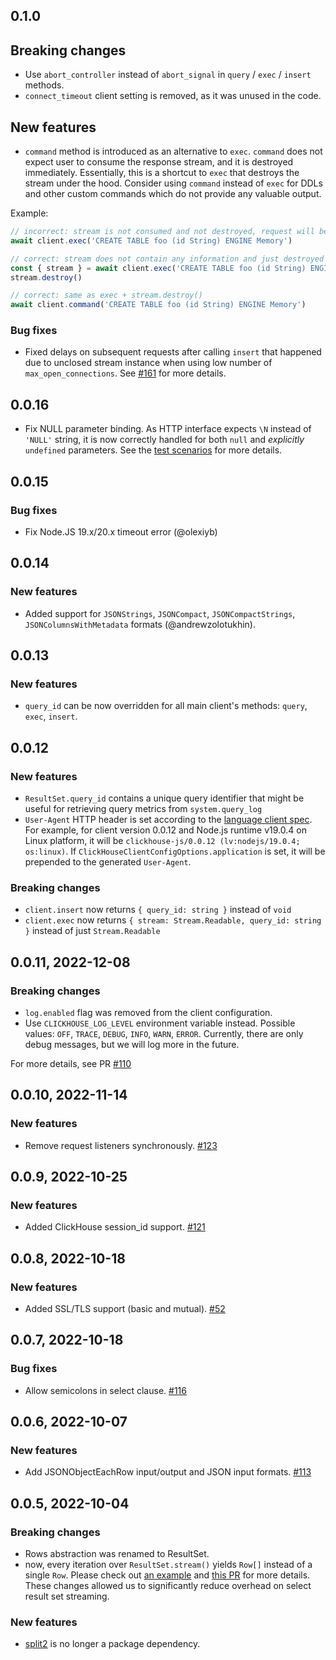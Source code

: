 ## 0.1.0

## Breaking changes

* Use `abort_controller` instead of `abort_signal` in `query` / `exec` / `insert` methods.
* `connect_timeout` client setting is removed, as it was unused in the code.

## New features

* `command` method is introduced as an alternative to `exec`.
`command` does not expect user to consume the response stream, and it is destroyed immediately.
Essentially, this is a shortcut to `exec` that destroys the stream under the hood.
Consider using `command` instead of `exec` for DDLs and other custom commands which do not provide any valuable output.

Example:

```ts
// incorrect: stream is not consumed and not destroyed, request will be timed out eventually
await client.exec('CREATE TABLE foo (id String) ENGINE Memory')

// correct: stream does not contain any information and just destroyed
const { stream } = await client.exec('CREATE TABLE foo (id String) ENGINE Memory')
stream.destroy()

// correct: same as exec + stream.destroy()
await client.command('CREATE TABLE foo (id String) ENGINE Memory')
```

### Bug fixes

* Fixed delays on subsequent requests after calling `insert` that happened due to unclosed stream instance when using low number of `max_open_connections`. See [#161](https://github.com/ClickHouse/clickhouse-js/issues/161) for more details.

## 0.0.16
* Fix NULL parameter binding.
As HTTP interface expects `\N` instead of `'NULL'` string, it is now correctly handled for both `null`
and _explicitly_ `undefined` parameters. See the [test scenarios](https://github.com/ClickHouse/clickhouse-js/blob/f1500e188600d85ddd5ee7d2a80846071c8cf23e/__tests__/integration/select_query_binding.test.ts#L273-L303) for more details.

## 0.0.15

### Bug fixes
* Fix Node.JS 19.x/20.x timeout error (@olexiyb)

## 0.0.14

### New features
* Added support for `JSONStrings`, `JSONCompact`, `JSONCompactStrings`, `JSONColumnsWithMetadata` formats (@andrewzolotukhin).

## 0.0.13

### New features
* `query_id` can be now overridden for all main client's methods: `query`, `exec`, `insert`.

## 0.0.12

### New features
* `ResultSet.query_id` contains a unique query identifier that might be useful for retrieving query metrics from `system.query_log`
* `User-Agent` HTTP header is set according to the [language client spec](https://docs.google.com/document/d/1924Dvy79KXIhfqKpi1EBVY3133pIdoMwgCQtZ-uhEKs/edit#heading=h.ah33hoz5xei2).
For example, for client version 0.0.12 and Node.js runtime v19.0.4 on Linux platform, it will be `clickhouse-js/0.0.12 (lv:nodejs/19.0.4; os:linux)`.
If `ClickHouseClientConfigOptions.application` is set, it will be prepended to the generated `User-Agent`.

### Breaking changes
* `client.insert` now returns `{ query_id: string }` instead of `void`
* `client.exec` now returns `{ stream: Stream.Readable, query_id: string }` instead of just `Stream.Readable`

## 0.0.11, 2022-12-08
### Breaking changes
* `log.enabled` flag was removed from the client configuration.
* Use `CLICKHOUSE_LOG_LEVEL` environment variable instead. Possible values: `OFF`, `TRACE`, `DEBUG`, `INFO`, `WARN`, `ERROR`.
Currently, there are only debug messages, but we will log more in the future.

For more details, see PR [#110](https://github.com/ClickHouse/clickhouse-js/pull/110)

## 0.0.10, 2022-11-14
### New features
- Remove request listeners synchronously.
[#123](https://github.com/ClickHouse/clickhouse-js/issues/123)

## 0.0.9, 2022-10-25
### New features
- Added ClickHouse session_id support.
[#121](https://github.com/ClickHouse/clickhouse-js/pull/121)

## 0.0.8, 2022-10-18
### New features
- Added SSL/TLS support (basic and mutual).
[#52](https://github.com/ClickHouse/clickhouse-js/issues/52)

## 0.0.7, 2022-10-18
### Bug fixes
- Allow semicolons in select clause.
[#116](https://github.com/ClickHouse/clickhouse-js/issues/116)

## 0.0.6, 2022-10-07
### New features
- Add JSONObjectEachRow input/output and JSON input formats.
[#113](https://github.com/ClickHouse/clickhouse-js/pull/113)

## 0.0.5, 2022-10-04
### Breaking changes
  - Rows abstraction was renamed to ResultSet.
  - now, every iteration over `ResultSet.stream()` yields `Row[]` instead of a single `Row`.
Please check out [an example](https://github.com/ClickHouse/clickhouse-js/blob/c86c31dada8f4845cd4e6843645177c99bc53a9d/examples/select_streaming_on_data.ts)
and [this PR](https://github.com/ClickHouse/clickhouse-js/pull/109) for more details.
These changes allowed us to significantly reduce overhead on select result set streaming.
### New features
- [split2](https://www.npmjs.com/package/split2) is no longer a package dependency.
